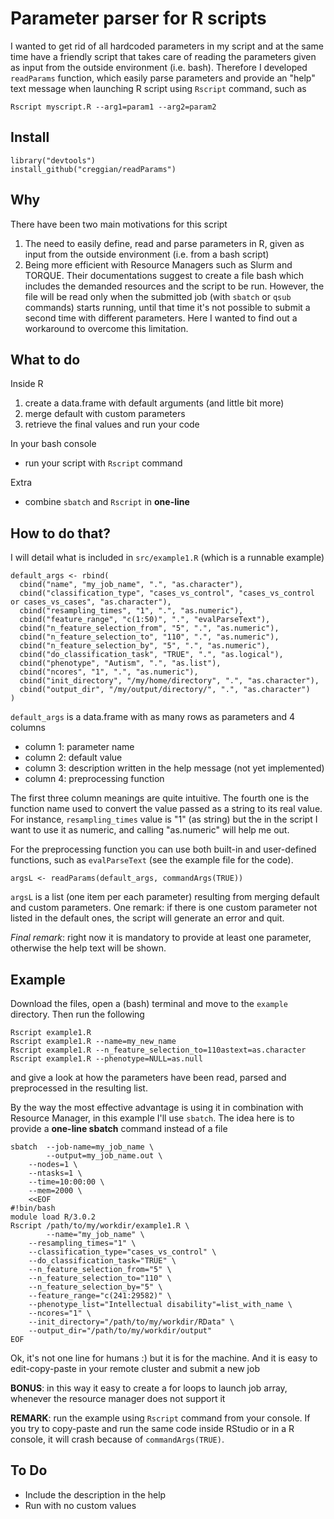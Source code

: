 Parameter parser for R scripts
==============================

I wanted to get rid of all hardcoded parameters in my script and at the same time have a friendly script that takes care of reading the parameters given as input from the outside environment (i.e. bash). Therefore I developed `readParams` function, which easily parse parameters and provide an "help" text message when launching R script using `Rscript` command, such as

`Rscript myscript.R --arg1=param1 --arg2=param2`

Install
-------

    library("devtools")
    install_github("creggian/readParams")

Why
---

There have been two main motivations for this script

1. The need to easily define, read and parse parameters in R, given as input from the outside environment (i.e. from a bash script)
2. Being more efficient with Resource Managers such as Slurm and TORQUE. Their documentations suggest to create a file bash which includes the demanded resources and the script to be run. However, the file will be read only when the submitted job (with `sbatch` or `qsub` commands) starts running, until that time it's not possible to submit a second time with different parameters. Here I wanted to find out a workaround to overcome this limitation.


What to do
----------

Inside R

1. create a data.frame with default arguments (and little bit more)
2. merge default with custom parameters
3. retrieve the final values and run your code

In your bash console
* run your script with `Rscript` command

Extra
* combine `sbatch` and `Rscript` in **one-line**

How to do that?
---------------

I will detail what is included in `src/example1.R` (which is a runnable example)

	default_args <- rbind(
	  cbind("name", "my_job_name", ".", "as.character"),
	  cbind("classification_type", "cases_vs_control", "cases_vs_control or cases_vs_cases", "as.character"),
	  cbind("resampling_times", "1", ".", "as.numeric"),
	  cbind("feature_range", "c(1:50)", ".", "evalParseText"),
	  cbind("n_feature_selection_from", "5", ".", "as.numeric"),
	  cbind("n_feature_selection_to", "110", ".", "as.numeric"),
	  cbind("n_feature_selection_by", "5", ".", "as.numeric"),
	  cbind("do_classification_task", "TRUE", ".", "as.logical"),
	  cbind("phenotype", "Autism", ".", "as.list"),
	  cbind("ncores", "1", ".", "as.numeric"),
	  cbind("init_directory", "/my/home/directory", ".", "as.character"),
	  cbind("output_dir", "/my/output/directory/", ".", "as.character")
	)

`default_args` is a data.frame with as many rows as parameters and 4 columns

* column 1: parameter name
* column 2: default value
* column 3: description written in the help message (not yet implemented)
* column 4: preprocessing function

The first three column meanings are quite intuitive. The fourth one is the function name used to convert the value passed as a string to its real value. For instance, `resampling_times` value is "1" (as string) but the in the script I want to use it as numeric, and calling "as.numeric" will help me out.

For the preprocessing function you can use both built-in and user-defined functions, such as `evalParseText` (see the example file for the code).

`argsL <- readParams(default_args, commandArgs(TRUE))`

`argsL` is a list (one item per each parameter) resulting from merging default and custom parameters. One remark: if there is one custom parameter not listed in the default ones, the script will generate an error and quit.

*Final remark*: right now it is mandatory to provide at least one parameter, otherwise the help text will be shown. 

Example
-------

Download the files, open a (bash) terminal and move to the `example` directory. Then run the following

	Rscript example1.R
	Rscript example1.R --name=my_new_name
	Rscript example1.R --n_feature_selection_to=110astext=as.character
	Rscript example1.R --phenotype=NULL=as.null

and give a look at how the parameters have been read, parsed and preprocessed in the resulting list.

By the way the most effective advantage is using it in combination with Resource Manager, in this example I'll use `sbatch`. The idea here is to provide a **one-line sbatch** command instead of a file

	sbatch  --job-name=my_job_name \
	        --output=my_job_name.out \
		--nodes=1 \
		--ntasks=1 \
		--time=10:00:00 \
		--mem=2000 \
		<<EOF
	#!bin/bash
	module load R/3.0.2
	Rscript /path/to/my/workdir/example1.R \
	        --name="my_job_name" \
		--resampling_times="1" \
		--classification_type="cases_vs_control" \
		--do_classification_task="TRUE" \
		--n_feature_selection_from="5" \
		--n_feature_selection_to="110" \
		--n_feature_selection_by="5" \
		--feature_range="c(241:29582)" \
		--phenotype_list="Intellectual disability"=list_with_name \
		--ncores="1" \
		--init_directory="/path/to/my/workdir/RData" \
		--output_dir="/path/to/my/workdir/output"
	EOF

Ok, it's not one line for humans :) but it is for the machine. And it is easy to edit-copy-paste in your remote cluster and submit a new job

**BONUS**: in this way it easy to create a for loops to launch job array, whenever the resource manager does not support it

**REMARK**: run the example using `Rscript` command from your console. If you try to copy-paste and run the same code inside RStudio or in a R console, it will crash because of `commandArgs(TRUE)`.

To Do
-----

* Include the description in the help
* Run with no custom values
